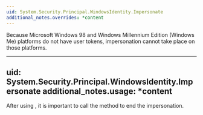 ```yaml
---
uid: System.Security.Principal.WindowsIdentity.Impersonate
additional_notes.overrides: *content
---
```


<p>Because Microsoft Windows 98 and Windows Millennium Edition (Windows Me) platforms do not have user tokens, impersonation cannot take place on those platforms.</p>


---
uid: System.Security.Principal.WindowsIdentity.Impersonate
additional_notes.usage: *content
---

<p>After using <xref href="System.Security.Principal.WindowsIdentity.Impersonate"></xref>, it is important to call the <xref href="System.Security.Principal.WindowsImpersonationContext.Undo"></xref> method to end the impersonation.</p>


